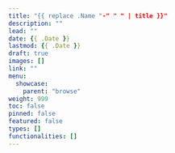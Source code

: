 ```yaml
---
title: "{{ replace .Name "-" " " | title }}"
description: ""
lead: ""
date: {{ .Date }}
lastmod: {{ .Date }}
draft: true
images: []
link: ""
menu:
  showcase:
    parent: "browse"
weight: 999
toc: false
pinned: false
featured: false
types: []
functionalities: []
---
```

